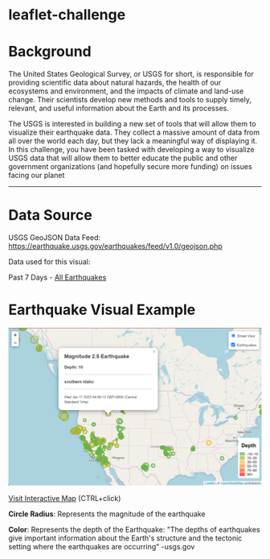 # leaflet-challenge

# Background

The United States Geological Survey, or USGS for short, is responsible for providing scientific data about natural hazards, the health of our ecosystems and environment, and the impacts of climate and land-use change. Their scientists develop new methods and tools to supply timely, relevant, and useful information about the Earth and its processes.

The USGS is interested in building a new set of tools that will allow them to visualize their earthquake data. They collect a massive amount of data from all over the world each day, but they lack a meaningful way of displaying it. In this challenge, you have been tasked with developing a way to visualize USGS data that will allow them to better educate the public and other government organizations (and hopefully secure more funding) on issues facing our planet

---

# Data Source

USGS GeoJSON Data Feed: https://earthquake.usgs.gov/earthquakes/feed/v1.0/geojson.php

Data used for this visual: 

Past 7 Days - [All Earthquakes](https://earthquake.usgs.gov/earthquakes/feed/v1.0/summary/all_week.geojson)

# Earthquake Visual Example

![1673978307905](image/README/1673978307905.png)

[Visit Interactive Map](https://nerdosth.github.io/leaflet-challenge/Leaflet-Part-1/) (CTRL+click)

**Circle Radius**: Represents the magnitude of the earthquake 

**Color**: Represents the depth of the Earthquake: "The depths of earthquakes give important information about the Earth's structure and the tectonic setting where the earthquakes are occurring" -usgs.gov

